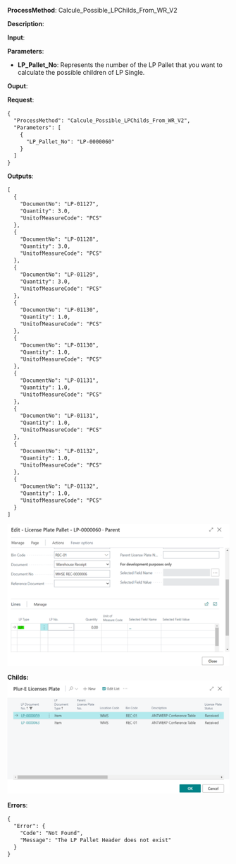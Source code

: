 **ProcessMethod**: Calcule_Possible_LPChilds_From_WR_V2

**Description**:


**Input**:

**Parameters**: 
-	**LP_Pallet_No**: Represents the number of the LP Pallet that you want to calculate the possible children of LP Single.

**Ouput**:  


**Request**:

```
{
  "ProcessMethod": "Calcule_Possible_LPChilds_From_WR_V2",
  "Parameters": [
    {
      "LP_Pallet_No": "LP-0000060"
    }
  ]
}
```


**Outputs**:


```
[
  {
    "DocumentNo": "LP-01127",
    "Quantity": 3.0,
    "UnitofMeasureCode": "PCS"
  },
  {
    "DocumentNo": "LP-01128",
    "Quantity": 3.0,
    "UnitofMeasureCode": "PCS"
  },
  {
    "DocumentNo": "LP-01129",
    "Quantity": 3.0,
    "UnitofMeasureCode": "PCS"
  },
  {
    "DocumentNo": "LP-01130",
    "Quantity": 1.0,
    "UnitofMeasureCode": "PCS"
  },
  {
    "DocumentNo": "LP-01130",
    "Quantity": 1.0,
    "UnitofMeasureCode": "PCS"
  },
  {
    "DocumentNo": "LP-01131",
    "Quantity": 1.0,
    "UnitofMeasureCode": "PCS"
  },
  {
    "DocumentNo": "LP-01131",
    "Quantity": 1.0,
    "UnitofMeasureCode": "PCS"
  },
  {
    "DocumentNo": "LP-01132",
    "Quantity": 1.0,
    "UnitofMeasureCode": "PCS"
  },
  {
    "DocumentNo": "LP-01132",
    "Quantity": 1.0,
    "UnitofMeasureCode": "PCS"
  }
]
```
![image.png](/.attachments/image-16a6bf67-670d-458c-a671-0ae2bfbd7436.png)

**Childs:**
![image.png](/.attachments/image-b70efa85-5a5f-4412-8c1b-3919e5b71657.png)
 

**Errors**:

```
{
  "Error": {
    "Code": "Not Found",
    "Message": "The LP Pallet Header does not exist"
  }
}
```



